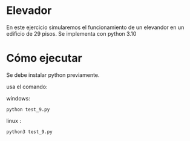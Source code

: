 # Elevador
En este ejercicio simularemos el funcionamiento de un elevandor en un edificio de 29 pisos.
Se implementa con python 3.10

# Cómo ejecutar
Se debe instalar python previamente.

usa el comando: 

windows: 
```
python test_9.py
```
linux : 
```
python3 test_9.py

```
